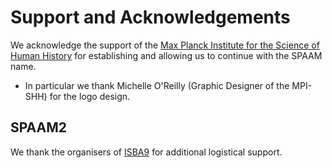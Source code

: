 # Support and Acknowledgements 

We acknowledge the support of the [Max Planck Institute for the Science of Human History](shh.mpg.de) for establishing and allowing us to continue with the SPAAM name.
 * In particular we thank Michelle O'Reilly (Graphic Designer of the MPI-SHH) for the logo design.

## SPAAM2

We thank the organisers of [ISBA9](https://isba9.sciencesconf.org/) for additional logistical support. 
